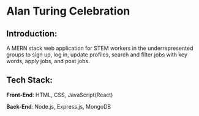 # Alan Turing Celebration

## Introduction:

A MERN stack web application for STEM workers in the underrepresented groups to sign up, log in, update profiles, search and filter jobs with key words, apply jobs, and post jobs.

## Tech Stack:

**Front-End**: HTML, CSS, JavaScript(React)

**Back-End**: Node.js, Express.js, MongoDB
